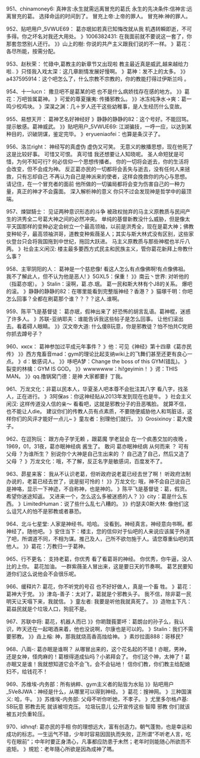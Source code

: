 951、chinamoney6:  真神言:永生就需远离冒充的葛氏
永生的先决条件:信神言:远离冒充的葛。
选择命运的时间到了。
冒充上帝:上帝的罪人。
冒充神:神的罪人。

952、贴吧用户_5VWUE69：  葛亦珉如若真已知悔改就从我
机遇转瞬即逝，不可多得。你之坏名对我还大用处。
》1006382431: 在我面前就不要说这一套了，你那套忽悠别人还行。
》》山上的樹: 你说的共产主义跟我们说的不一样。
》葛花：各尽所能，按需分配。

953、赵秋荣：  忙碌中,葛教主的新章节又出现啦
教主最近真是威武,越来越给力啦..
》只怪我入戏太深：这几章剧情发展好慢啊。
》葛神：发不上的太多。
》》a437595914：这个吧怎么了，什么宗教不宗教的，你的教能打得过伊斯兰吗 。

954、十一lucn：  撒旦吧不是葛某的吧
也不是什么病娇找存在感的地方。
》》葛花：万吧皆属葛神。
》可爱的尊夏攘夷: 传播邪教么。
》》冰冻纯净水→爽：葛一鸣少校鸡块。
》深淏之渊：几＋岁人还干这些幼稚事，是人生经历什么变故。

955、易想天开： 葛神艺名好神经好
》静静的静静的82：这个号好。不能回骂。提示敏感。葛神威武。
》》贴吧用户_5VWUE69: 江湖骗技，一呼一应，以达到某种目的，识破阴谋，鉴定完毕。
》eryueniaofei：也算是条汉子了。

956、洛兰right：  神经写的真虚伪
虚伪又可笑。
无意义的散播思想，现在他死了 这是比较好事。
可惜又可恨。
真可惜 我还想要让人知晓呢。
圣人命短犹是可惜，为何不知可行?
何必信仰一个思想传播者。
你的一切将会逝去，你的生活将会改变，但不会成为神。
反正葛亦民的一切都将会丢失与逝去，没有任何人来拯救，只有忘却自己 不再认为自己是神派来的使者，这样会挽救你的内心与思想。
请记住，在一个冒充者的面前 他所做的一切骗局都将会变为伤害自己的一种力量，真正的神才不会露面。
深入解析神的意义 你只不过会发现神是哲学中的最顶端。

957、煉獄騎士：  见证两种意识形态的斗争
被政权抛弃的马主义原教质与民间产生的洪秀全二号葛大神之间的必然冲突。
单纯的基督新教没什么威胁，但是像太平天国那样的变种必定会树立一个最高领袖，以前是洪秀全，现在是葛大神；佛教变种轮子，最高领袖洪哥，道教变种紫薇圣人；其实与斯大林式没有区别，这些家伙登台只会将我国拖到中世纪，拖回大跃进。
马主义原教质与那些神棍也半斤八两。
》社会主义闲汉: 楼主最多要西方式民主和民族主义，管你葛花新拜上帝教什么事？

958、主宰阴阳的人： 葛神是一个慈悲像!
看这人怎么有点像佛啊!有点像佛祖。
我不了解此人，但不认为他是恶人!
》5GXL5：保重！
》》南云丶世界: 对听他的（指葛亦珉）。
》Stalin：滚啊，葛.亦.珉。
葛一民和斯大林有个J8的关系。
爆吧的滚。
》静静的静静的82：在哪里能看到完整版神经？香港？
》猫塚千明：你吧怎么回事？全都在刷葛那个谁？？？？这人.谁啊。

959、陈平飞是基督徒： 葛亦珉，假神出来了
好恐怖的胡言乱语。葛神棍，迷惑了许多人。
》苏联-亚纳耶夫：谁能告诉我这些帖子是怎么回事。
让他们滚出去。看着碍人眼睛。
》》汉文帝大道: 什么傻B玩意，你是邪教徒？怕不怕共C党把你抓去蹲号子？

960、ккск：  葛神参加过平成元年事件？
》他：可见《神经》第十四章《葛亦民传》
》》西方鬼畜音mad：gym的理论比起支纳wiki上的飞舞们甚至还更有良心一点。
》d：敏感词人。
》》哆吧A梦：Change the boss of this GYM(错乱)。
》裂变的林檎：GYM IS GOD。
》》wwwwwww：hi!geyimin！
》谔：THIS MAN。
》》qq.撸锅窝门德：是神 大家都要扌丁我。

961、万龙文化：非葛以民本人，华夏圣人吧本尊不会批注其八字
看八字，找圣人，正在进行。
》3阿保as：你这神经贴从2013年发到现在也是牛。
》社会主义闲汉: 这样传道没人信的亲～
看看吧，这就是邪教分子的丑恶嘴脸。
就算不信，也不能让人die。
建议你们的传教人员有点素质，不要随便威胁他人和骂脏话，这样你们的风评才能好一点儿~
》童左者：别理他们就行。
》》Grosixinoy：葛大傻子。

962、在逗狗玩： 跟方舟子学无赖 ，跟葛魔 学老鼠会
在一个疯愚交加的夜晚 ，1969，01，31夜，葛亦眠神经病 酱生了。
敢问 葛亦眠神经病 从何而来 ？ 可有父母 ？为谁所生？   别说你个大神是自己生出来的 ？
自己造了自己，然后又造了父母 ？
》万龙文化：哦，不了解，反正名字是敏感词，百度发不了。

963、昴星来客： 我从不认识老葛，但听政府说老葛已经去世了啊！
听政府法制办说的，老葛已经去世了，说是挺可怜的！
》》万龙文化:   哦，神不会自己说自己是神咯，显示一下神迹，不自称神，也是神的。
》陈平飞是基督徒：葛，假货。
希望你迷途知返。
又进来一个，怎么这么多被迷惑的人？
》》city：葛是什么东西。
》LimitedHuman：说了些什么乱七八糟的。
》》约瑟夫0斯大林: 像他们这么诅咒人的怕不是邪教或者暴恐。

964、北斗七星堂:    人家是神经书。哈哈。
没看到。神经真言。神经意向书啊。都神经了。随他吧。
》安住当下：楼主，您的信仰对于仙吧的人来说应该属于外道了吧，所谓道不同，不相为谋。推己及人，己所不欲勿施于人。请您尊重仙吧的其他人。
》》葛花：万教归一于葛神。

965、行不更名： 支持老葛，你优秀
看了看葛哥的神经。
你优秀，你牛逼，没人比的上你。
葛花加油。
一群紫薇圣人冒出来，这是要日天的节奏啊。
葛艺民要知道你们这么说他会不会很乐呢。

966、缓释片7:  葛花，你不听党的号召
也不好好做人，真是一个畜 牲。
》葛花：葛神大于党。
》》津岛-善子：太对了，葛就是个邪教头子。
我不信，除非葛一民明天让天塌下来，我就信。
》童左者: 我要是听他我就真死了。
》》造物主下凡：葛益民就是个垃圾人口，狗屁不是。

967、苏联中将:    葛花，机器人而已
》》你啲靉莪葽吥：葛朗台的孙子么，我认识，昨天还在一起喝酒来着，他也没说啊，尔康也是可以的。
》Stalin：我们不需要邪教。
》》垚上榕:  神，那我就烧高香高烛给神。
》素炒拉面888：哥移民?

968、八兩-:    葛亦眠是谁啊？
从哪冒出来的，这个花名起的不错！亦眠，男神，还是女神，怪肉麻的！葛根得道成仙吗？小弟拜会了。
你们这个神，太神了！葛亦眠又是谁！我就想知道它会不会飞，会不会钻地！
信你们教，你们教主给配媳妇不，给钱花不！

969、苏维埃-内务部：所有纳粹、gym主义者的贴皆为水贴
》》贴吧用户_5Ve8JWA：神经是什么，从哪里可以得到神经。
》葛花：搜神网。
》三种国演义:  哈，牛。
》》苏维埃-内务部: 父母不听你听她，不孝子。
》尤里多尔格卢基: SB玩意 邪教去死 就该被坦克压。
垃圾玩意儿 公开宣传这些 智障 邪教 你们就该被五对负重轮压。

970、idhnqf:   葛亦民的手相
你的理想远大，富有创造力。朝气蓬勃，也是幸运和成功的标志。一生运气不错，少年时容易因固执而失败，正所谓“不听老人言，吃亏在眼前”；中年时要正身清心，凡事都应防患于未然；老年时则能随心所欲而不逾矩。
》規尬：老年隨心所欲是因為成神了嗎。
